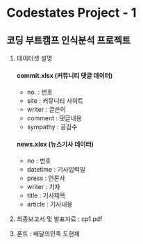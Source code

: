 # Codestates Project - 1
## 코딩 부트캠프 인식분석 프로젝트

1. 데이터셋 설명

    #### commit.xlsx (커뮤니티 댓글 데이터)
    - no. : 번호
    - site : 커뮤니티 사이트
    - writer : 글쓴이
    - comment : 댓글내용
    - sympathy : 공감수

    #### news.xlsx (뉴스기사 데이터)
    - no : 번호
    - datetime : 기사입력일
    - press : 언론사
    - writer : 기자
    - title : 기사제목
    - article : 기사내용

2. 최종보고서 및 발표자료 : cp1.pdf

3. 폰트 : 배달의민족 도현체


